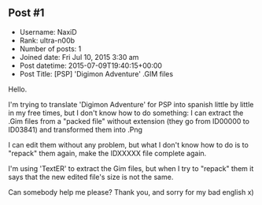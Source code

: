 ## Post #1
- Username: NaxiD
- Rank: ultra-n00b
- Number of posts: 1
- Joined date: Fri Jul 10, 2015 3:30 am
- Post datetime: 2015-07-09T19:40:15+00:00
- Post Title: [PSP] 'Digimon Adventure' .GIM files

Hello. 

I'm trying to translate 'Digimon Adventure' for PSP into spanish little by little in my free times, but I don't know how to do something: I can extract the .Gim files from a "packed file" without extension (they go from ID00000 to ID03841) and transformed them into .Png

I can edit them without any problem, but what I don't know how to do is to "repack" them again, make the IDXXXXX file complete again.

I'm using 'TextER' to extract the Gim files, but when I try to "repack" them it says that the new edited file's size is not the same.


Can somebody help me please? Thank you, and sorry for my bad english x)
